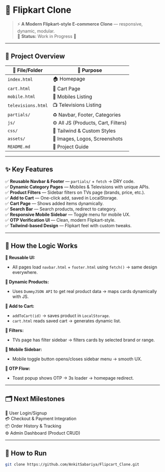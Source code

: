 # 🛒 Flipkart Clone

> ⚡️ **A Modern Flipkart-style E-commerce Clone** — responsive, dynamic, modular.  
> 📌 **Status:** Work in Progress 🚀

---

## 📂 Project Overview

| 📁 File/Folder | 📑 Purpose |
|----------------|------------|
| `index.html` | 🏠 Homepage |
| `cart.html` | 🛒 Cart Page |
| `mobile.html` | 📱 Mobiles Listing |
| `televisions.html` | 📺 Televisions Listing |
| `partials/` | ♻️ Navbar, Footer, Categories |
| `js/` | ⚙️ All JS (Products, Cart, Filters) |
| `css/` | 🎨 Tailwind & Custom Styles |
| `assets/` | 📂 Images, Logos, Screenshots |
| `README.md` | 📘 Project Guide |

---

## ✨ Key Features

✅ **Reusable Navbar & Footer** — `partials/` + `fetch` → DRY code.  
✅ **Dynamic Category Pages** — Mobiles & Televisions with unique APIs.  
✅ **Product Filters** — Sidebar filters on TVs page (brands, price, etc.).  
✅ **Add to Cart** — One-click add, saved in LocalStorage.  
✅ **Cart Page** — Shows added items dynamically.  
✅ **Search Bar** — Search products, redirect to category.  
✅ **Responsive Mobile Sidebar** — Toggle menu for mobile UX.  
✅ **OTP Verification UI** — Clean, modern Flipkart-style.  
✅ **Tailwind-based Design** — Flipkart feel with custom tweaks.

---

## 🧩 How the Logic Works

**🔹 Reusable UI:**  
- All pages load `navbar.html` + `footer.html` using `fetch()` → same design everywhere.

**🔹 Dynamic Products:**  
- Uses `DummyJSON API` to get real product data → maps cards dynamically with JS.

**🔹 Add to Cart:**  
- `addToCart(id)` → saves product in `LocalStorage`.  
- `cart.html` reads saved cart → generates dynamic list.

**🔹 Filters:**  
- TVs page has filter sidebar → filters cards by selected brand or range.

**🔹 Mobile Sidebar:**  
- Mobile toggle button opens/closes sidebar menu → smooth UX.

**🔹 OTP Flow:**  
- Toast popup shows OTP → 3s loader → homepage redirect.

---

## 🗂️ Next Milestones

🔐 User Login/Signup  
💳 Checkout & Payment Integration  
📦 Order History & Tracking  
⚙️ Admin Dashboard (Product CRUD)

---

## 🚀 How to Run

```bash
git clone https://github.com/AnkitSabariya/Flipcart_Clone.git
